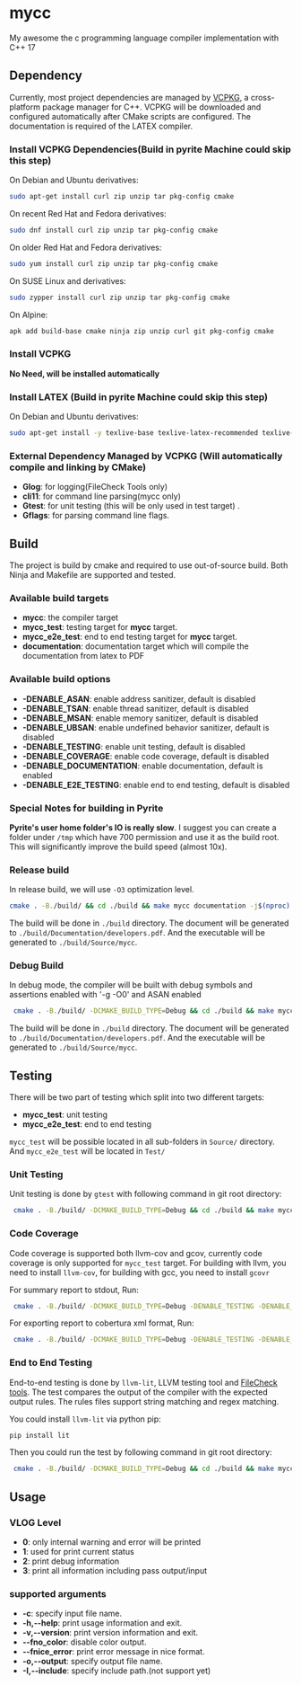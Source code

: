 # mycc

My awesome the c  programming language compiler implementation with C++ 17

## Dependency

Currently, most project dependencies are managed by [VCPKG](https://github.com/microsoft/vcpkg), a
cross-platform package manager for C++. VCPKG will be downloaded and configured automatically after CMake scripts are
configured. The documentation is required of the LATEX compiler.

### Install VCPKG Dependencies(Build in pyrite Machine could skip this step)

On Debian and Ubuntu derivatives:

```bash
sudo apt-get install curl zip unzip tar pkg-config cmake
```

On recent Red Hat and Fedora derivatives:

```bash
sudo dnf install curl zip unzip tar pkg-config cmake
```

On older Red Hat and Fedora derivatives:

```bash
sudo yum install curl zip unzip tar pkg-config cmake
```

On SUSE Linux and derivatives:

```bash
sudo zypper install curl zip unzip tar pkg-config cmake
```

On Alpine:

```bash
apk add build-base cmake ninja zip unzip curl git pkg-config cmake
```

### Install VCPKG

**No Need, will be installed automatically**

### Install LATEX (Build in pyrite Machine could skip this step)

On Debian and Ubuntu derivatives:

```bash
sudo apt-get install -y texlive-base texlive-latex-recommended texlive-latex-extra
```

### External Dependency Managed by VCPKG (Will automatically compile and linking by CMake)

- **Glog**: for logging(FileCheck Tools only)
- **cli11**: for command line parsing(mycc only)
- **Gtest**: for unit testing (this will be only used in test target) .
- **Gflags**: for parsing command line flags.

## Build

The project is build by cmake and required to use out-of-source build. Both Ninja and Makefile are supported and tested.

### Available build targets

- **mycc**: the compiler target
- **mycc_test**: testing target for **mycc** target.
- **mycc_e2e_test**: end to end testing target for **mycc** target.
- **documentation**: documentation target which will compile the documentation from latex to PDF

### Available build options

- **-DENABLE_ASAN**: enable address sanitizer, default is disabled
- **-DENABLE_TSAN**: enable thread sanitizer, default is disabled
- **-DENABLE_MSAN**: enable memory sanitizer, default is disabled
- **-DENABLE_UBSAN**: enable undefined behavior sanitizer, default is disabled
- **-DENABLE_TESTING**: enable unit testing, default is disabled
- **-DENABLE_COVERAGE**: enable code coverage, default is disabled
- **-DENABLE_DOCUMENTATION**: enable documentation, default is enabled
- **-DENABLE_E2E_TESTING**: enable end to end testing, default is disabled

### Special Notes for building in Pyrite

**Pyrite's user home folder's IO is really slow**. I suggest you can create a folder under `/tmp` which have 700
permission and use it as the build root. This will significantly improve the build speed (almost 10x).

### Release build

In release build, we will use `-O3` optimization level.

```bash
cmake . -B./build/ && cd ./build && make mycc documentation -j$(nproc)
```

The build will be done in `./build` directory. The document will be generated to `./build/Documentation/developers.pdf`.
And the executable will be generated to `./build/Source/mycc`.

### Debug Build

In debug mode, the compiler will be built with debug symbols and assertions enabled with '-g -O0' and ASAN enabled

```bash
 cmake . -B./build/ -DCMAKE_BUILD_TYPE=Debug && cd ./build && make mycc documentation -j$(nproc)
 ```

The build will be done in `./build` directory. The document will be generated to `./build/Documentation/developers.pdf`.
And the executable will be generated to `./build/Source/mycc`.

## Testing

There will be two part of testing which split into two different targets:

- **mycc_test**: unit testing
- **mycc_e2e_test**: end to end testing

`mycc_test` will be possible located in all sub-folders in `Source/` directory. And `mycc_e2e_test` will be located
in `Test/`

### Unit Testing

Unit testing is done by `gtest` with following command in git root directory:

```bash
 cmake . -B./build/ -DCMAKE_BUILD_TYPE=Debug && cd ./build && make mycc_test -j$(nproc) && ./Source/mycc_test
 ```
### Code Coverage

Code coverage is supported both llvm-cov and gcov, currently code coverage is only supported for `mycc_test` target. For
building with llvm, you need to install `llvm-cov`, for building with gcc, you need to install `gcovr`

For summary report to stdout, Run:

```bash
 cmake . -B./build/ -DCMAKE_BUILD_TYPE=Debug -DENABLE_TESTING -DENABLE_COVERAGE && cd ./build && make ccov-report-mycc_test -j$(nproc)
 ```

For exporting report to cobertura xml format, Run:

```bash
 cmake . -B./build/ -DCMAKE_BUILD_TYPE=Debug -DENABLE_TESTING -DENABLE_COVERAGE && cd ./build && make ccov-export-mycc_test -j$(nproc)
 ```

### End to End Testing

End-to-end testing is done by `llvm-lit`, LLVM testing tool and [FileCheck tools](utils/FileCHeck/README.md).
The test compares the output of the compiler with the expected output rules. The rules files support string matching and
regex matching.

You could install `llvm-lit` via python pip:

```bash
pip install lit
```

Then you could run the test by following command in git root directory:

```bash
 cmake . -B./build/ -DCMAKE_BUILD_TYPE=Debug && cd ./build && make mycc_e2e_test -j$(nproc)
 ```

## Usage

### VLOG Level

- **0**: only internal warning and error will be printed
- **1**: used for print current status
- **2**: print debug information
- **3**: print all information including pass output/input

### supported arguments

- **-c**: specify input file name.
- **-h,--help**: print usage information and exit.
- **-v,--version**: print version information and exit.
- **--fno_color**: disable color output.
- **--fnice_error**: print error message in nice format.
- **-o,--output**: specify output file name.
- **-I,--include**: specify include path.(not support yet)
